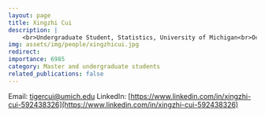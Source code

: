 ```yaml
---
layout: page
title: Xingzhi Cui
description: |
    <br>Undergraduate Student, Statistics, University of Michigan<br>Oct 2024 -- Present
img: assets/img/people/xingzhicui.jpg
redirect: 
importance: 6985
category: Master and undergraduate students
related_publications: false
---
```

Email: [tigercui@umich.edu](mailto:tigercui@umich.edu)
LinkedIn: [https://www.linkedin.com/in/xingzhi-cui-592438326](https://www.linkedin.com/in/xingzhi-cui-592438326)
